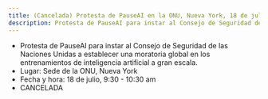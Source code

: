 ```yaml
---
title: (Cancelada) Protesta de PauseAI en la ONU, Nueva York, 18 de julio
description: Protesta de PauseAI para instar al Consejo de Seguridad de las Naciones Unidas a establecer una moratoria global en los entrenamientos de inteligencia artificial a gran escala.
---
```


<!-- end of frontmatter metadata, dashes above need to stay -->

- Protesta de PauseAI para instar al Consejo de Seguridad de las Naciones Unidas a establecer una moratoria global en los entrenamientos de inteligencia artificial a gran escala.
- Lugar: Sede de la ONU, Nueva York
- Fecha y hora: 18 de julio, 9:30 - 10:30 am
- CANCELADA
